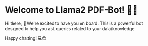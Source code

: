 # Welcome to Llama2 PDF-Bot! 🚀🤖

Hi there, 👋 We're excited to have you on board. This is a powerful bot designed to help you ask queries related to your data/knowledge.

Happy chatting! 💻😊

